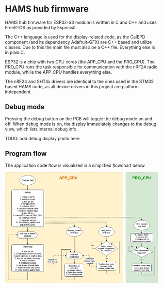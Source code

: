 # HAMS hub firmware

HAMS hub firmware for ESP32-S3 module is written in C and C++ and uses FreeRTOS as provided by Espressif.

The C++ language is used for the display-related code, as the CalEPD component (and its dependency Adafruit-GFX) are C++ based and utilize classes. Due to this the main file must also be a C++ file. Everything else is in plain C.

ESP32 is a chip with two CPU cores (the APP_CPU and the PRO_CPU). The PRO_CPU runs the task responsible for communication with the nRF24 radio module, whiile the APP_CPU handles everything else.

The nRF24 and SHT4x drivers are identical to the ones used in the STM32 based HAMS node, as all device drivers in this project are platform independent.

## Debug mode

Pressing the debug button on the PCB will toggle the debug mode on and off. When debug mode is on, the display immediately changes to the debug view, which lists internal debug info.

TODO: add debug display photo here

## Program flow

The application code flow is visualized in a simplified flowchart below.

![HAMS hub FW flowchart](images/HAMS_hub_FW_flowchart.png)